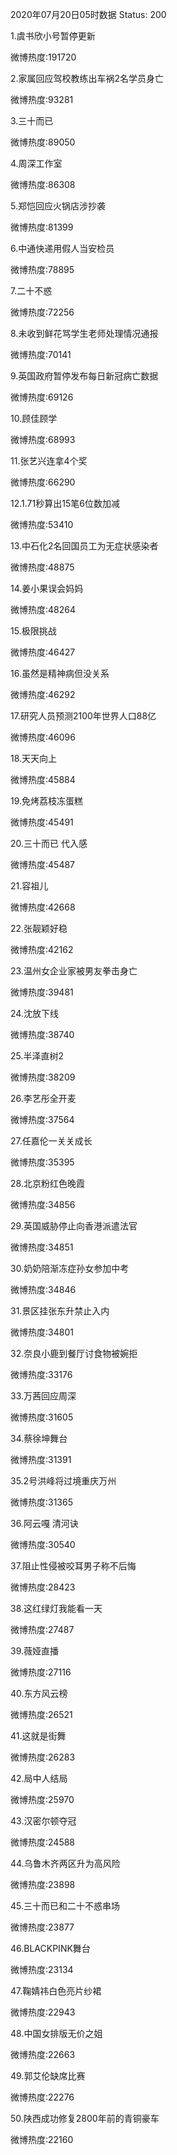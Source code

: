 2020年07月20日05时数据
Status: 200

1.虞书欣小号暂停更新

微博热度:191720

2.家属回应驾校教练出车祸2名学员身亡

微博热度:93281

3.三十而已

微博热度:89050

4.周深工作室

微博热度:86308

5.郑恺回应火锅店涉抄袭

微博热度:81399

6.中通快递用假人当安检员

微博热度:78895

7.二十不惑

微博热度:72256

8.未收到鲜花骂学生老师处理情况通报

微博热度:70141

9.英国政府暂停发布每日新冠病亡数据

微博热度:69126

10.顾佳顾学

微博热度:68993

11.张艺兴连拿4个奖

微博热度:66290

12.1.71秒算出15笔6位数加减

微博热度:53410

13.中石化2名回国员工为无症状感染者

微博热度:48875

14.姜小果误会妈妈

微博热度:48264

15.极限挑战

微博热度:46427

16.虽然是精神病但没关系

微博热度:46292

17.研究人员预测2100年世界人口88亿

微博热度:46096

18.天天向上

微博热度:45884

19.免烤荔枝冻蛋糕

微博热度:45491

20.三十而已 代入感

微博热度:45487

21.容祖儿

微博热度:42668

22.张靓颖好稳

微博热度:42162

23.温州女企业家被男友拳击身亡

微博热度:39481

24.沈放下线

微博热度:38740

25.半泽直树2

微博热度:38209

26.李艺彤全开麦

微博热度:37564

27.任嘉伦一关关成长

微博热度:35395

28.北京粉红色晚霞

微博热度:34856

29.英国威胁停止向香港派遣法官

微博热度:34851

30.奶奶陪渐冻症孙女参加中考

微博热度:34846

31.景区挂张东升禁止入内

微博热度:34801

32.奈良小鹿到餐厅讨食物被婉拒

微博热度:33176

33.万茜回应周深

微博热度:31605

34.蔡徐坤舞台

微博热度:31391

35.2号洪峰将过境重庆万州

微博热度:31365

36.阿云嘎 清河诀

微博热度:30540

37.阻止性侵被咬耳男子称不后悔

微博热度:28423

38.这红绿灯我能看一天

微博热度:27487

39.薇娅直播

微博热度:27116

40.东方风云榜

微博热度:26521

41.这就是街舞

微博热度:26283

42.局中人结局

微博热度:25970

43.汉密尔顿夺冠

微博热度:24588

44.乌鲁木齐两区升为高风险

微博热度:23898

45.三十而已和二十不惑串场

微博热度:23877

46.BLACKPINK舞台

微博热度:23134

47.鞠婧祎白色亮片纱裙

微博热度:22943

48.中国女排版无价之姐

微博热度:22663

49.郭艾伦缺席比赛

微博热度:22276

50.陕西成功修复2800年前的青铜豪车

微博热度:22160

